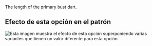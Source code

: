 The length of the primary bust dart.

## Efecto de esta opción en el patrón

![Esta imagen muestra el efecto de esta opción superponiendo varias variantes que tienen un valor diferente para esta opción](breanna_primarybustdartlength_sample.svg "Efecto de esta opción en el patrón")

